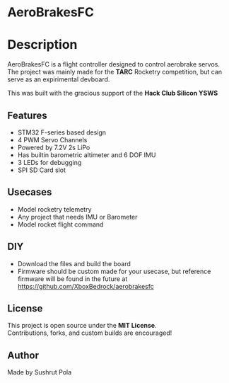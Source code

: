 # AeroBrakesFC

# Description

AeroBrakesFC is a flight controller designed to control aerobrake servos. The project was mainly made for the **TARC** Rocketry competition, but can serve as an expirimental devboard.

This was built with the gracious support of the **Hack Club Silicon YSWS**

## Features
- STM32 F-series based design
- 4 PWM Servo Channels
- Powered by 7.2V 2s LiPo
- Has builtin barometric altimeter and 6 DOF IMU
- 3 LEDs for debugging
- SPI SD Card slot

## Usecases
- Model rocketry telemetry
- Any project that needs IMU or Barometer
- Model rocket flight command

## DIY
- Download the files and build the board
- Firmware should be custom made for your usecase, but reference firmware will be found in the future at https://github.com/XboxBedrock/aerobrakesfc

## License
 
This project is open source under the **MIT License**.  
Contributions, forks, and custom builds are encouraged!

## Author

Made by Sushrut Pola

